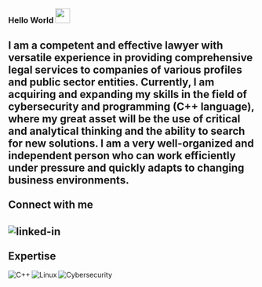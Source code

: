 ### Hello World <img src="https://raw.githubusercontent.com/MartinHeinz/MartinHeinz/master/wave.gif" width="30px">

I am a competent and effective lawyer with versatile experience in providing comprehensive legal services to companies of various profiles and public sector entities. Currently, I am acquiring and expanding my skills in the field of cybersecurity and programming (C++ language), where my great asset will be the use of critical and analytical thinking and the ability to search for new solutions. I am a very well-organized and independent person who can work efficiently under pressure and quickly adapts to changing business environments.<br>
<br>**Connect with me**<br>
---
[<img align="left" alt="linked-in" src="https://img.shields.io/badge/linkedin-%230077B5.svg?&style=for-the-badge&logo=linkedin&logoColor=white" />](https://www.linkedin.com/in/konrad-czarnomski/)<br>
<br>**Expertise**<br>
---
<img align="left" alt="C++" src="https://img.shields.io/badge/C++%20-%2320232a.svg?&style=for-the-badge&logo=C++&logoColor=%2361DAFB" />
<img align="left" alt="Linux" src="https://img.shields.io/badge/Linux%20-%2343853D.svg?&style=for-the-badge&logo=Linux&logoColor=white" />
<img align="left" alt="Cybersecurity" src="https://img.shields.io/badge/Security%20-%23C41E3A.svg?&style=for-the-badge&logo=Cybersecurity&logoColor=white" />
